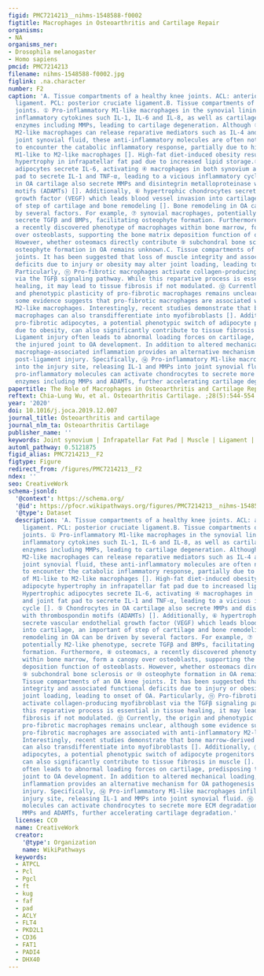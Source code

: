 ```yaml
---
figid: PMC7214213__nihms-1548588-f0002
figtitle: Macrophages in Osteoarthritis and Cartilage Repair
organisms:
- NA
organisms_ner:
- Drosophila melanogaster
- Homo sapiens
pmcid: PMC7214213
filename: nihms-1548588-f0002.jpg
figlink: .na.character
number: F2
caption: 'A. Tissue compartments of a healthy knee joints. ACL: anterior cruciate
  ligament. PCL: posterior cruciate ligament.B. Tissue compartments of an OA knee
  joints. ① Pro-inflammatory M1-like macrophages in the synovial lining layer secrete
  inflammatory cytokines such IL-1, IL-6 and IL-8, as well as cartilage matrix degradation
  enzymes including MMPs, leading to cartilage degeneration. Although ② Anti-inflammatory
  M2-like macrophages can release reparative mediators such as IL-4 and IL-10 into
  joint synovial fluid, these anti-inflammatory molecules are often not sufficient
  to encounter the catabolic inflammatory response, partially due to high ratio of
  M1-like to M2-like macrophages []. High-fat diet-induced obesity results in adipocyte
  hypertrophy in infrapatellar fat pad due to increased lipid storage.③ Hypertrophic
  adipocytes secrete IL-6, activating ④ macrophages in both synovium and joint fat
  pad to secrete IL-1 and TNF-α, leading to a vicious inflammatory cycle []. ⑤ Chondrocytes
  in OA cartilage also secrete MMPs and disintegrin metalloproteinase with thrombospondin
  motifs (ADAMTs) []. Additionally, ⑥ hypertrophic chondrocytes secrete vascular endothelial
  growth factor (VEGF) which leads blood vessel invasion into cartilage, an important
  of step of cartilage and bone remodeling []. Bone remodeling in OA can be driven
  by several factors. For example, ⑦ synovial macrophages, potentially M2-like phenotype,
  secrete TGFβ and BMPs, facilitating osteophyte formation. Furthermore, ⑧ osteomacs,
  a recently discovered phenotype of macrophages within bone marrow, form a canopy
  over osteoblasts, supporting the bone matrix deposition function of osteoblasts.
  However, whether osteomacs directly contribute ⑨ subchondral bone sclerosis or ⑩
  osteophyte formation in OA remains unknown.C. Tissue compartments of an OA knee
  joints. It has been suggested that loss of muscle integrity and associated functional
  deficits due to injury or obesity may alter joint loading, leading to onset of OA.
  Particularly, ⑪ Pro-fibrotic macrophages activate collagen-producing myofibroblast
  via the TGFβ signaling pathway. While this reparative process is essential in tissue
  healing, it may lead to tissue fibrosis if not modulated. ⑫ Currently, the origin
  and phenotypic plasticity of pro-fibrotic macrophages remains unclear, although
  some evidence suggests that pro-fibrotic macrophages are associated with anti-inflammatory
  M2-like macrophages. Interestingly, recent studies demonstrate that bone marrow-derived
  macrophages can also transdifferentiate into myofibroblasts []. Additionally, ⑬
  pro-fibrotic adipocytes, a potential phenotypic switch of adipocyte progenitors
  due to obesity, can also significantly contribute to tissue fibrosis in muscle [].
  Ligament injury often leads to abnormal loading forces on cartilage, predisposing
  the injured joint to OA development. In addition to altered mechanical loading,
  macrophage-associated inflammation provides an alternative mechanism for OA pathogenesis
  post-ligament injury. Specifically, ⑭ Pro-inflammatory M1-like macrophages infiltrate
  into the injury site, releasing IL-1 and MMPs into joint synovial fluid. ⑮ These
  pro-inflammatory molecules can activate chondrocytes to secrete more ECM degradation
  enzymes including MMPs and ADAMTs, further accelerating cartilage degradation.'
papertitle: The Role of Macrophages in Osteoarthritis and Cartilage Repair.
reftext: Chia-Lung Wu, et al. Osteoarthritis Cartilage. ;28(5):544-554.
year: '2020'
doi: 10.1016/j.joca.2019.12.007
journal_title: Osteoarthritis and cartilage
journal_nlm_ta: Osteoarthritis Cartilage
publisher_name: ''
keywords: Joint synovium | Infrapatellar Fat Pad | Muscle | Ligament | Immunomodulation
automl_pathway: 0.5121875
figid_alias: PMC7214213__F2
figtype: Figure
redirect_from: /figures/PMC7214213__F2
ndex: ''
seo: CreativeWork
schema-jsonld:
  '@context': https://schema.org/
  '@id': https://pfocr.wikipathways.org/figures/PMC7214213__nihms-1548588-f0002.html
  '@type': Dataset
  description: 'A. Tissue compartments of a healthy knee joints. ACL: anterior cruciate
    ligament. PCL: posterior cruciate ligament.B. Tissue compartments of an OA knee
    joints. ① Pro-inflammatory M1-like macrophages in the synovial lining layer secrete
    inflammatory cytokines such IL-1, IL-6 and IL-8, as well as cartilage matrix degradation
    enzymes including MMPs, leading to cartilage degeneration. Although ② Anti-inflammatory
    M2-like macrophages can release reparative mediators such as IL-4 and IL-10 into
    joint synovial fluid, these anti-inflammatory molecules are often not sufficient
    to encounter the catabolic inflammatory response, partially due to high ratio
    of M1-like to M2-like macrophages []. High-fat diet-induced obesity results in
    adipocyte hypertrophy in infrapatellar fat pad due to increased lipid storage.③
    Hypertrophic adipocytes secrete IL-6, activating ④ macrophages in both synovium
    and joint fat pad to secrete IL-1 and TNF-α, leading to a vicious inflammatory
    cycle []. ⑤ Chondrocytes in OA cartilage also secrete MMPs and disintegrin metalloproteinase
    with thrombospondin motifs (ADAMTs) []. Additionally, ⑥ hypertrophic chondrocytes
    secrete vascular endothelial growth factor (VEGF) which leads blood vessel invasion
    into cartilage, an important of step of cartilage and bone remodeling []. Bone
    remodeling in OA can be driven by several factors. For example, ⑦ synovial macrophages,
    potentially M2-like phenotype, secrete TGFβ and BMPs, facilitating osteophyte
    formation. Furthermore, ⑧ osteomacs, a recently discovered phenotype of macrophages
    within bone marrow, form a canopy over osteoblasts, supporting the bone matrix
    deposition function of osteoblasts. However, whether osteomacs directly contribute
    ⑨ subchondral bone sclerosis or ⑩ osteophyte formation in OA remains unknown.C.
    Tissue compartments of an OA knee joints. It has been suggested that loss of muscle
    integrity and associated functional deficits due to injury or obesity may alter
    joint loading, leading to onset of OA. Particularly, ⑪ Pro-fibrotic macrophages
    activate collagen-producing myofibroblast via the TGFβ signaling pathway. While
    this reparative process is essential in tissue healing, it may lead to tissue
    fibrosis if not modulated. ⑫ Currently, the origin and phenotypic plasticity of
    pro-fibrotic macrophages remains unclear, although some evidence suggests that
    pro-fibrotic macrophages are associated with anti-inflammatory M2-like macrophages.
    Interestingly, recent studies demonstrate that bone marrow-derived macrophages
    can also transdifferentiate into myofibroblasts []. Additionally, ⑬ pro-fibrotic
    adipocytes, a potential phenotypic switch of adipocyte progenitors due to obesity,
    can also significantly contribute to tissue fibrosis in muscle []. Ligament injury
    often leads to abnormal loading forces on cartilage, predisposing the injured
    joint to OA development. In addition to altered mechanical loading, macrophage-associated
    inflammation provides an alternative mechanism for OA pathogenesis post-ligament
    injury. Specifically, ⑭ Pro-inflammatory M1-like macrophages infiltrate into the
    injury site, releasing IL-1 and MMPs into joint synovial fluid. ⑮ These pro-inflammatory
    molecules can activate chondrocytes to secrete more ECM degradation enzymes including
    MMPs and ADAMTs, further accelerating cartilage degradation.'
  license: CC0
  name: CreativeWork
  creator:
    '@type': Organization
    name: WikiPathways
  keywords:
  - ATPCL
  - Pcl
  - Pgcl
  - ft
  - kug
  - faf
  - pad
  - ACLY
  - FLT4
  - PKD2L1
  - CD36
  - FAT1
  - PADI4
  - DHX40
---
```

